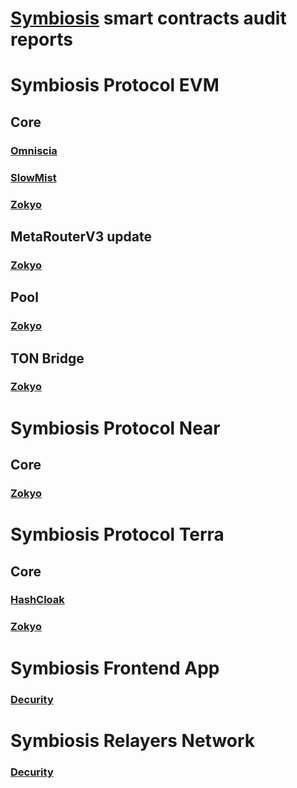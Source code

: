 # [Symbiosis](https://symbiosis.finance/) smart contracts audit reports


# Symbiosis Protocol EVM

## Core

### [Omniscia](./Symbiosis%20Protocol/core/Symbiosis%20Protocol%20Audit%20-%20Omniscia.pdf)
### [SlowMist](./Symbiosis%20Protocol/core/Symbiosis%20Protocol%20Audit%20-%20SlowMist.pdf)
### [Zokyo](./Symbiosis%20Protocol/core/Symbiosis%20Protocol%20Audit%20-%20Zokyo.pdf)

## MetaRouterV3 update

### [Zokyo](./Symbiosis%20Protocol/metarouter-v3/Symbiosis%20Protocol%20MRv3%20Audit%20-%20Zokyo.pdf)

## Pool 

### [Zokyo](./Symbiosis%20Protocol/pool/Symbiosis%20Pool%20Audit%20-%20Zokyo.pdf)

## TON Bridge 

### [Zokyo](./Symbiosis%20Protocol/ton-bridge/Symbiosis%20TON%20Bridge%20v2%20-%20Zokyo.pdf)

# Symbiosis Protocol Near

## Core

### [Zokyo](./Symbiosis%20Protocol%20Near/core/Symbiosis%20Protocol%20Audit%20-%20Zokyo.pdf)

# Symbiosis Protocol Terra

## Core

### [HashCloak](./Symbiosis%20Protocol%20Terra/core/Symbiosis%20Protocol%20Audit%20-%20HashCloak.pdf)
### [Zokyo](./Symbiosis%20Protocol%20Terra/core/Symbiosis%20Protocol%20Audit%20-%20Zokyo.pdf)

# Symbiosis Frontend App

### [Decurity](./Symbiosis%20Frontend%20App/Symbiosis%20Frontend%20App%20-%20Decurity.pdf)

# Symbiosis Relayers Network

### [Decurity](./Symbiosis%20Relayers%20Network/Symbiosis%20Relayers%20Network%202024%20-%20Decurity.pdf)
